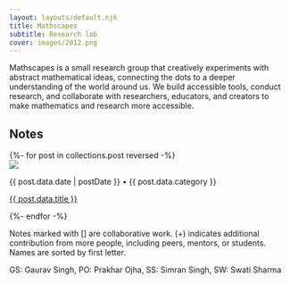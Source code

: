 ```yaml
---
layout: layouts/default.njk
title: Mathscapes
subtitle: Research lab
cover: images/2012.png
---  
```

   
Mathscapes is a small research group that creatively experiments with abstract mathematical ideas, connecting the dots to a deeper understanding of the world around us. We build accessible tools, conduct research, and collaborate with researchers, educators, and creators to make mathematics and research more accessible.

<h2>Notes</h2>
  
<div>
    {%- for post in collections.post reversed -%}
    <div class="post">
        <img src="{{ post.data.cover }}" />
        <div>
            <p class="meta">{{ post.data.date | postDate }} • {{ post.data.category }} </p>
            <p><a href="{{ post.url }}">{{ post.data.title }}</a></p>
        </div>
    </div>
    {%- endfor -%}
</div>
  
Notes marked with [] are collaborative work. (+) indicates additional contribution from more people, including peers, mentors, or students. Names are sorted by first letter.

GS: Gaurav Singh, PO: Prakhar Ojha, SS: Simran Singh, SW: Swati Sharma
 
